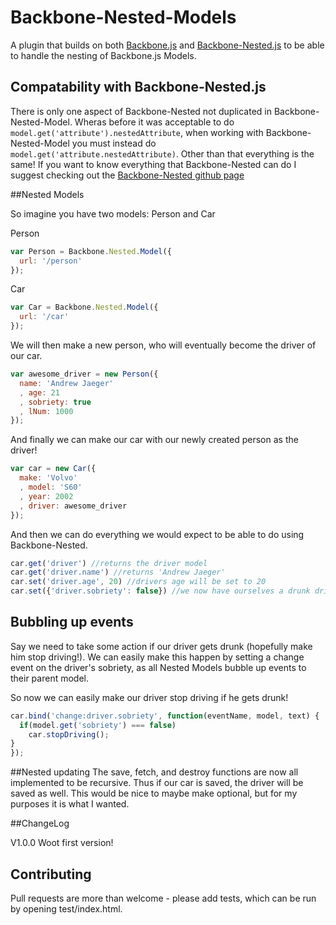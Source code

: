 # Backbone-Nested-Models
A plugin that builds on both [Backbone.js](http://documentcloud.github.com/backbone) and [Backbone-Nested.js](https://github.com/afeld/backbone-nested) to be able to handle the nesting of Backbone.js Models.

## Compatability with Backbone-Nested.js
There is only one aspect of Backbone-Nested not duplicated in Backbone-Nested-Model.  Wheras before it was acceptable to do `model.get('attribute').nestedAttribute`, when working with Backbone-Nested-Model you must instead do `model.get('attribute.nestedAttribute)`.  Other than that everything is the same!  If you want to know everything that Backbone-Nested can do I suggest checking out the [Backbone-Nested github page](https://github.com/afeld/backbone-nested)

##Nested Models

So imagine you have two models: Person and Car

Person
```javascript
var Person = Backbone.Nested.Model({
  url: '/person'
});
```

Car
```javascript
var Car = Backbone.Nested.Model({
  url: '/car'
});
```

We will then make a new person, who will eventually become the driver of our car.

```javascript
var awesome_driver = new Person({
  name: 'Andrew Jaeger'
  , age: 21
  , sobriety: true
  , lNum: 1000
});
```

And finally we can make our car with our newly created person as the driver!

```javascript
var car = new Car({
  make: 'Volvo'
  , model: 'S60'
  , year: 2002
  , driver: awesome_driver
});
```
And then we can do everything we would expect to be able to do using Backbone-Nested.
```javascript
car.get('driver') //returns the driver model
car.get('driver.name') //returns 'Andrew Jaeger'
car.set('driver.age', 20) //drivers age will be set to 20
car.set({'driver.sobriety': false}) //we now have ourselves a drunk driver!
```

## Bubbling up events
Say we need to take some action if our driver gets drunk (hopefully make him stop driving!).  We can easily make this happen by setting a change event on the driver's sobriety, as all Nested Models bubble up events to their parent model.

So now we can easily make our driver stop driving if he gets drunk!
```javascript
car.bind('change:driver.sobriety', function(eventName, model, text) {
  if(model.get('sobriety') === false)
    car.stopDriving();
}
});
```

##Nested updating
The save, fetch, and destroy functions are now all implemented to be recursive.  Thus if our car is saved, the driver will be saved as well.  This would be nice to maybe make optional, but for my purposes it is what I wanted.

##ChangeLog

V1.0.0
Woot first version!

## Contributing

Pull requests are more than welcome - please add tests, which can be run by opening test/index.html.